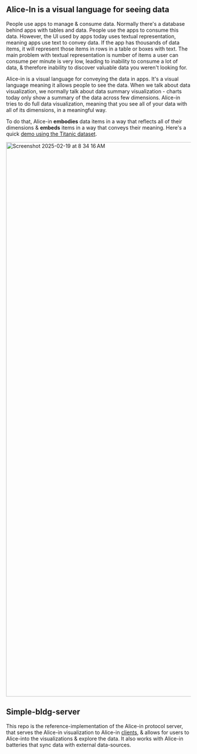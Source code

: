 ## Alice-In is a visual language for seeing data

People use apps to manage & consume data. Normally there's a database behind apps with tables and data. People use the apps to consume this data. However, the UI used by apps today uses textual representation, meaning apps use text to convey data. If the app has thousands of data items, it will represent those items in rows in a table or boxes with text. The main problem with textual representation is number of items a user can consume per minute is very low, leading to inability to consume a lot of data, & therefore inability to discover valuable data you weren't looking for. 

Alice-in is a visual language for conveying the data in apps. It's a visual language meaning it allows people to see the data. When we talk about data visualization, we normally talk about data summary visualization - charts today only show a summary of the data across few dimensions. Alice-in tries to do full data visualization, meaning that you see all of your data with all of its dimensions, in a meaningful way.

To do that, Alice-in **embodies** data items in a way that reflects all of their dimensions & **embeds** items in a way that conveys their meaning. Here's a quick [demo using the Titanic dataset](https://www.youtube.com/watch?v=sUbdJN_OJpI).


<img width="1512" alt="Screenshot 2025-02-19 at 8 34 16 AM" src="https://github.com/user-attachments/assets/618691ff-e74b-4890-b084-b913969b1e55" />


## Simple-bldg-server

This repo is the reference-implementation of the Alice-in protocol server, that serves the Alice-in visualization to Alice-in [clients](https://github.com/AliceAlifib/alicein-bldg-client), & allows for users to Alice-into the visualizations & explore the data. It also works with Alice-in batteries that sync data with external data-sources.
